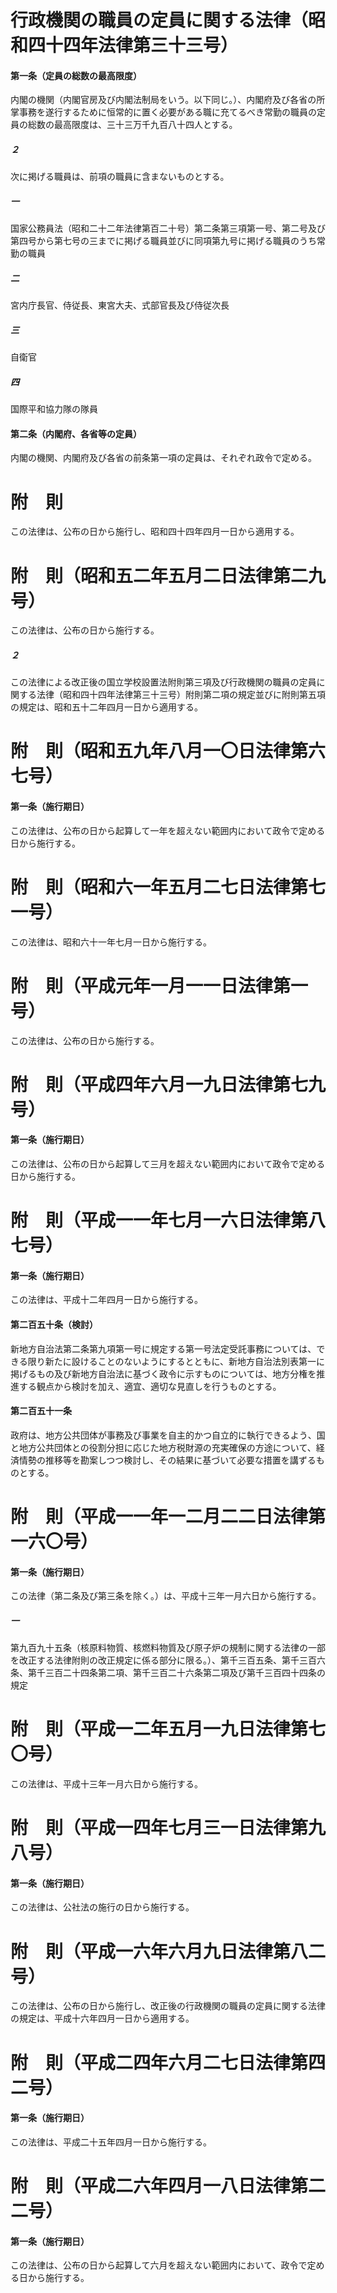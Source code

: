 # 行政機関の職員の定員に関する法律（昭和四十四年法律第三十三号）
#### 第一条（定員の総数の最高限度）
内閣の機関（内閣官房及び内閣法制局をいう。以下同じ。）、内閣府及び各省の所掌事務を遂行するために恒常的に置く必要がある職に充てるべき常勤の職員の定員の総数の最高限度は、三十三万千九百八十四人とする。
##### ２
次に掲げる職員は、前項の職員に含まないものとする。
##### 一
国家公務員法（昭和二十二年法律第百二十号）第二条第三項第一号、第二号及び第四号から第七号の三までに掲げる職員並びに同項第九号に掲げる職員のうち常勤の職員
##### 二
宮内庁長官、侍従長、東宮大夫、式部官長及び侍従次長
##### 三
自衛官
##### 四
国際平和協力隊の隊員
#### 第二条（内閣府、各省等の定員）
内閣の機関、内閣府及び各省の前条第一項の定員は、それぞれ政令で定める。
# 附　則
この法律は、公布の日から施行し、昭和四十四年四月一日から適用する。
# 附　則（昭和五二年五月二日法律第二九号）
この法律は、公布の日から施行する。
##### ２
この法律による改正後の国立学校設置法附則第三項及び行政機関の職員の定員に関する法律（昭和四十四年法律第三十三号）附則第二項の規定並びに附則第五項の規定は、昭和五十二年四月一日から適用する。
# 附　則（昭和五九年八月一〇日法律第六七号）
#### 第一条（施行期日）
この法律は、公布の日から起算して一年を超えない範囲内において政令で定める日から施行する。
# 附　則（昭和六一年五月二七日法律第七一号）
この法律は、昭和六十一年七月一日から施行する。
# 附　則（平成元年一月一一日法律第一号）
この法律は、公布の日から施行する。
# 附　則（平成四年六月一九日法律第七九号）
#### 第一条（施行期日）
この法律は、公布の日から起算して三月を超えない範囲内において政令で定める日から施行する。
# 附　則（平成一一年七月一六日法律第八七号）
#### 第一条（施行期日）
この法律は、平成十二年四月一日から施行する。
#### 第二百五十条（検討）
新地方自治法第二条第九項第一号に規定する第一号法定受託事務については、できる限り新たに設けることのないようにするとともに、新地方自治法別表第一に掲げるもの及び新地方自治法に基づく政令に示すものについては、地方分権を推進する観点から検討を加え、適宜、適切な見直しを行うものとする。
#### 第二百五十一条
政府は、地方公共団体が事務及び事業を自主的かつ自立的に執行できるよう、国と地方公共団体との役割分担に応じた地方税財源の充実確保の方途について、経済情勢の推移等を勘案しつつ検討し、その結果に基づいて必要な措置を講ずるものとする。
# 附　則（平成一一年一二月二二日法律第一六〇号）
#### 第一条（施行期日）
この法律（第二条及び第三条を除く。）は、平成十三年一月六日から施行する。
##### 一
第九百九十五条（核原料物質、核燃料物質及び原子炉の規制に関する法律の一部を改正する法律附則の改正規定に係る部分に限る。）、第千三百五条、第千三百六条、第千三百二十四条第二項、第千三百二十六条第二項及び第千三百四十四条の規定
# 附　則（平成一二年五月一九日法律第七〇号）
この法律は、平成十三年一月六日から施行する。
# 附　則（平成一四年七月三一日法律第九八号）
#### 第一条（施行期日）
この法律は、公社法の施行の日から施行する。
# 附　則（平成一六年六月九日法律第八二号）
この法律は、公布の日から施行し、改正後の行政機関の職員の定員に関する法律の規定は、平成十六年四月一日から適用する。
# 附　則（平成二四年六月二七日法律第四二号）
#### 第一条（施行期日）
この法律は、平成二十五年四月一日から施行する。
# 附　則（平成二六年四月一八日法律第二二号）
#### 第一条（施行期日）
この法律は、公布の日から起算して六月を超えない範囲内において、政令で定める日から施行する。

